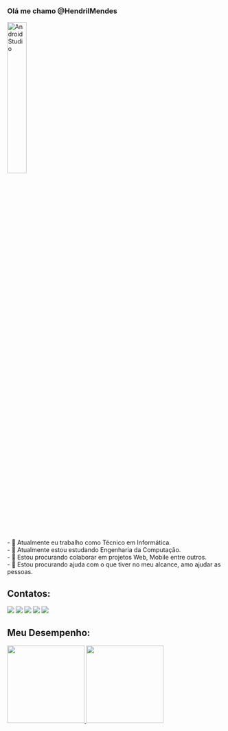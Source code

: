 ### Olá me chamo @HendrilMendes
<p>
  <img alt="Android Studio" src="https://miro.medium.com/max/800/1*zzTEyTwyy7jXibtqVWg84Q.gif" width="30%" />
</p><br>
- 🔭 Atualmente eu trabalho como Técnico em Informática.<br>
- 🌱 Atualmente estou estudando Engenharia da Computação.<br>
- 👯 Estou procurando colaborar em projetos Web, Mobile entre outros.<br>
- 🤔 Estou procurando ajuda com o que tiver no meu alcance, amo ajudar as pessoas.


## Contatos:
<div>
<a href="https://instagram.com/hendril_mendes" target="_blank"><img src="https://img.shields.io/badge/-Instagram-%23E4405F?style=for-the-badge&logo=instagram&logoColor=white" target="_blank"></a>
<a href = "mailto:hendrilmendes2015@gmail.com"><img src="https://img.shields.io/badge/Gmail-D14836?style=for-the-badge&logo=gmail&logoColor=white" target="_blank"></a>
<a href="https://www.linkedin.com/in/hendril-mendes" target="_blank"><img src="https://img.shields.io/badge/-LinkedIn-%230077B5?style=for-the-badge&logo=linkedin&logoColor=white" target="_blank"></a>
<a href="https://www.twitter.com/mendes_hendril" target="_blank"><img src="https://img.shields.io/badge/-Twitter-%blue?style=for-the-badge&logo=twitter&logoColor=white" target="_blank"></a>   
<a href="https://t.me/agente047" target="_blank"><img src="https://img.shields.io/badge/-Telegram-%blue?style=for-the-badge&logo=telegram&logoColor=white" target="_blank"></a>   
</div>

## Meu Desempenho:
<div>
<a href="https://github.com/hendrilmendes">
<img height="180em" src="https://github-readme-stats.vercel.app/api/top-langs/?username=hendrilmendes&layout=compact&langs_count=7&theme=dracula"/>
<img height="180em" src="https://github-readme-stats.vercel.app/api?username=hendrilmendes&show_icons=true&theme=dracula&include_all_commits=true&count_private=true"/>
</div>
